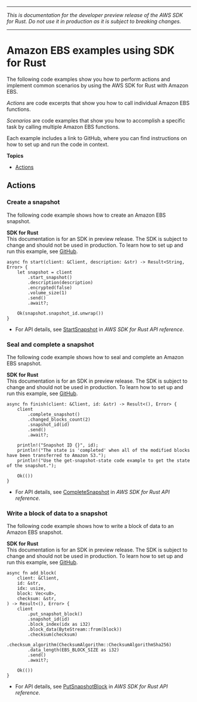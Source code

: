 --------

 *This is documentation for the developer preview release of the AWS SDK for Rust\. Do not use it in production as it is subject to breaking changes\.* 

--------

# Amazon EBS examples using SDK for Rust<a name="rust_ebs_code_examples"></a>

The following code examples show you how to perform actions and implement common scenarios by using the AWS SDK for Rust with Amazon EBS\.

*Actions* are code excerpts that show you how to call individual Amazon EBS functions\.

*Scenarios* are code examples that show you how to accomplish a specific task by calling multiple Amazon EBS functions\.

Each example includes a link to GitHub, where you can find instructions on how to set up and run the code in context\.

**Topics**
+ [Actions](#w14aac14b9c25c13)

## Actions<a name="w14aac14b9c25c13"></a>

### Create a snapshot<a name="ebs_StartSnapshot_rust_topic"></a>

The following code example shows how to create an Amazon EBS snapshot\.

**SDK for Rust**  
This documentation is for an SDK in preview release\. The SDK is subject to change and should not be used in production\.
 To learn how to set up and run this example, see [GitHub](https://github.com/awsdocs/aws-doc-sdk-examples/tree/main/rust_dev_preview/ebs#code-examples)\. 
  

```
async fn start(client: &Client, description: &str) -> Result<String, Error> {
    let snapshot = client
        .start_snapshot()
        .description(description)
        .encrypted(false)
        .volume_size(1)
        .send()
        .await?;

    Ok(snapshot.snapshot_id.unwrap())
}
```
+  For API details, see [StartSnapshot](https://docs.rs/releases/search?query=aws-sdk) in *AWS SDK for Rust API reference*\. 

### Seal and complete a snapshot<a name="ebs_CompleteSnapshot_rust_topic"></a>

The following code example shows how to seal and complete an Amazon EBS snapshot\.

**SDK for Rust**  
This documentation is for an SDK in preview release\. The SDK is subject to change and should not be used in production\.
 To learn how to set up and run this example, see [GitHub](https://github.com/awsdocs/aws-doc-sdk-examples/tree/main/rust_dev_preview/ebs#code-examples)\. 
  

```
async fn finish(client: &Client, id: &str) -> Result<(), Error> {
    client
        .complete_snapshot()
        .changed_blocks_count(2)
        .snapshot_id(id)
        .send()
        .await?;

    println!("Snapshot ID {}", id);
    println!("The state is 'completed' when all of the modified blocks have been transferred to Amazon S3.");
    println!("Use the get-snapshot-state code example to get the state of the snapshot.");

    Ok(())
}
```
+  For API details, see [CompleteSnapshot](https://docs.rs/releases/search?query=aws-sdk) in *AWS SDK for Rust API reference*\. 

### Write a block of data to a snapshot<a name="ebs_PutSnapshotBlock_rust_topic"></a>

The following code example shows how to write a block of data to an Amazon EBS snapshot\.

**SDK for Rust**  
This documentation is for an SDK in preview release\. The SDK is subject to change and should not be used in production\.
 To learn how to set up and run this example, see [GitHub](https://github.com/awsdocs/aws-doc-sdk-examples/tree/main/rust_dev_preview/ebs#code-examples)\. 
  

```
async fn add_block(
    client: &Client,
    id: &str,
    idx: usize,
    block: Vec<u8>,
    checksum: &str,
) -> Result<(), Error> {
    client
        .put_snapshot_block()
        .snapshot_id(id)
        .block_index(idx as i32)
        .block_data(ByteStream::from(block))
        .checksum(checksum)
        .checksum_algorithm(ChecksumAlgorithm::ChecksumAlgorithmSha256)
        .data_length(EBS_BLOCK_SIZE as i32)
        .send()
        .await?;

    Ok(())
}
```
+  For API details, see [PutSnapshotBlock](https://docs.rs/releases/search?query=aws-sdk) in *AWS SDK for Rust API reference*\. 